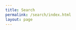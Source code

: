 ```yaml
---
title: Search
permalink: /search/index.html
layout: page
---
```

<link href="/pagefind/pagefind-ui.css" rel="stylesheet">
<script src="/pagefind/pagefind-ui.js"></script>
<div id="search"></div>
<script>
	window.addEventListener('DOMContentLoaded', (event) => {
		new PagefindUI({ element: "#search", showSubResults: true });
	});
</script>